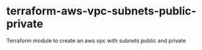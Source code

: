 # terraform-aws-vpc-subnets-public-private
Terraform module to create an aws vpc with subnets public and private
